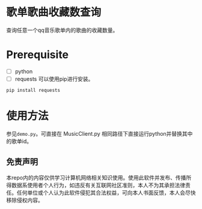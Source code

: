 # 歌单歌曲收藏数查询
查询任意一个qq音乐歌单内的歌曲的收藏数量。    

# Prerequisite

- [ ] python  
- [ ] requests 可以使用pip进行安装。
```
pip install requests
```

# 使用方法   
参见`demo.py`。可直接在 MusicClient.py 相同路径下直接运行python并替换其中的歌单id。

## 免责声明  
本repo内的内容仅供学习计算机网络相关知识使用。使用此软件并发布、传播所得数据系使用者个人行为，如违反有关互联网社区准则，本人不为其承担法律责任。任何单位或个人认为此软件侵犯其合法权益，可向本人书面反馈，本人会尽快移除侵权内容。
